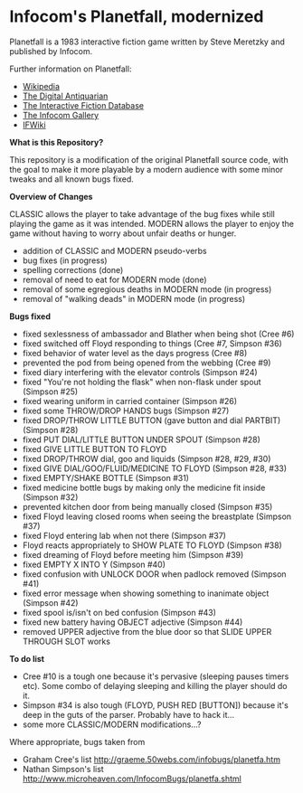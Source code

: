 # Infocom's Planetfall, modernized

Planetfall is a 1983 interactive fiction game written by Steve Meretzky and published by Infocom.

Further information on Planetfall:

* [Wikipedia](https://en.wikipedia.org/wiki/Planetfall)
* [The Digital Antiquarian](https://www.filfre.net/2013/03/planetfall/)
* [The Interactive Fiction Database](https://ifdb.tads.org/viewgame?id=xe6kb3cuqwie2q38)
* [The Infocom Gallery](http://infocom.elsewhere.org/gallery/planetfall/planetfall.html)
* [IFWiki](http://www.ifwiki.org/index.php/Planetfall)

__What is this Repository?__

This repository is a modification of the original Planetfall source code, with the goal to make it more playable by a modern audience with some minor tweaks and all known bugs fixed.

__Overview of Changes__

CLASSIC allows the player to take advantage of the bug fixes while still playing the game as it was intended.
MODERN allows the player to enjoy the game without having to worry about unfair deaths or hunger.

* addition of CLASSIC and MODERN pseudo-verbs
* bug fixes (in progress)
* spelling corrections (done)
* removal of need to eat for MODERN mode (done)
* removal of some egregious deaths in MODERN mode (in progress)
* removal of "walking deads" in MODERN mode (in progress)

__Bugs fixed__

* fixed sexlessness of ambassador and Blather when being shot (Cree #6)
* fixed switched off Floyd responding to things (Cree #7, Simpson #36)
* fixed behavior of water level as the days progress (Cree #8)
* prevented the pod from being opened from the webbing (Cree #9)
* fixed diary interfering with the elevator controls (Simpson #24)
* fixed "You're not holding the flask" when non-flask under spout (Simpson #25)
* fixed wearing uniform in carried container (Simpson #26)
* fixed some THROW/DROP HANDS bugs (Simpson #27)
* fixed DROP/THROW LITTLE BUTTON (gave button and dial PARTBIT) (Simpson #28)
* fixed PUT DIAL/LITTLE BUTTON UNDER SPOUT (Simpson #28)
* fixed GIVE LITTLE BUTTON TO FLOYD
* fixed DROP/THROW dial, goo and liquids (Simpson #28, #29, #30)
* fixed GIVE DIAL/GOO/FLUID/MEDICINE TO FLOYD (Simpson #28, #33)
* fixed EMPTY/SHAKE BOTTLE (Simpson #31)
* fixed medicine bottle bugs by making only the medicine fit inside (Simpson #32)
* prevented kitchen door from being manually closed (Simpson #35)
* fixed Floyd leaving closed rooms when seeing the breastplate (Simpson #37)
* fixed Floyd entering lab when not there (Simpson #37)
* Floyd reacts appropriately to SHOW PLATE TO FLOYD (Simpson #38)
* fixed dreaming of Floyd before meeting him (Simpson #39)
* fixed EMPTY X INTO Y (Simpson #40)
* fixed confusion with UNLOCK DOOR when padlock removed (Simpson #41)
* fixed error message when showing something to inanimate object (Simpson #42)
* fixed spool is/isn't on bed confusion (Simpson #43)
* fixed new battery having OBJECT adjective (Simpson #44)
* removed UPPER adjective from the blue door so that SLIDE UPPER THROUGH SLOT works

__To do list__

* Cree #10 is a tough one because it's pervasive (sleeping pauses timers etc). Some combo of delaying sleeping and killing the player should do it.
* Simpson #34 is also tough (FLOYD, PUSH RED [BUTTON]) because it's deep in the guts of the parser. Probably have to hack it...
* some more CLASSIC/MODERN modifications...?

Where appropriate, bugs taken from
* Graham Cree's list http://graeme.50webs.com/infobugs/planetfa.htm
* Nathan Simpson's list http://www.microheaven.com/InfocomBugs/planetfa.shtml
